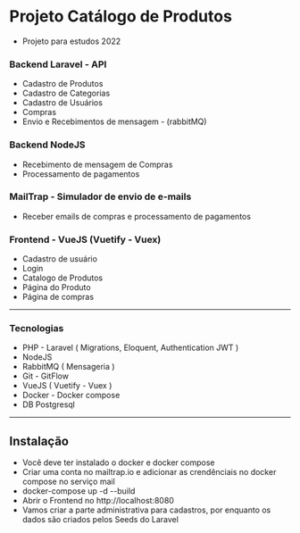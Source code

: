 
# Projeto Catálogo de Produtos

- Projeto para estudos 2022

### Backend Laravel - API

- Cadastro de Produtos
- Cadastro de Categorias
- Cadastro de Usuários
- Compras
- Envio e Recebimentos de mensagem - (rabbitMQ)

### Backend NodeJS

- Recebimento de mensagem de Compras
- Processamento de pagamentos

### MailTrap - Simulador de envio de e-mails

- Receber emails de compras e processamento de pagamentos

### Frontend - VueJS (Vuetify - Vuex)

- Cadastro de usuário
- Login
- Catalogo de Produtos
- Página do Produto
- Página de compras
_________

### Tecnologias

- PHP - Laravel ( Migrations, Eloquent, Authentication JWT )
- NodeJS
- RabbitMQ ( Mensageria )
- Git - GitFlow
- VueJS ( Vuetify - Vuex )
- Docker - Docker compose
- DB Postgresql

_________

## Instalação

- Você deve ter instalado o docker e docker compose
- Criar uma conta no mailtrap.io e adicionar as crendênciais no docker compose no serviço mail
- docker-compose up -d --build
- Abrir o Frontend no http://localhost:8080
- Vamos criar a parte administrativa para cadastros, por enquanto os dados são criados pelos Seeds do Laravel
